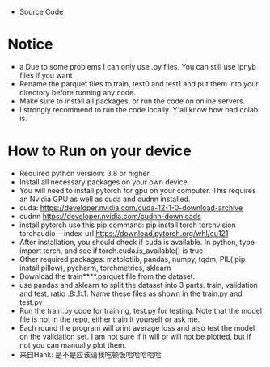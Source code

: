 - Source Code
# Notice
- a Due to some problems I can only use .py files. You can still use ipnyb files if you want
- Rename the parquet files to train, test0 and test1 and put them into your directory before running any code.
- Make sure to install all packages, or run the code on online servers.
- I strongly recommend to run the code locally. Y'all know how bad colab is.
# How to Run on your device
- Required python versioin: 3.8 or higher. 
- Install all necessary packages on your own device.
- You will need to install pytorch for gpu on your computer. This requires an Nvidia GPU as well as cuda and cudnn installed.
- cuda: https://developer.nvidia.com/cuda-12-1-0-download-archive
- cudnn https://developer.nvidia.com/cudnn-downloads
- install pytorch use this pip command: pip install torch torchvision torchaudio --index-url https://download.pytorch.org/whl/cu121
- After installation, you should check if cuda is available. In python, type import torch, and see if torch.cuda.is_available() is true
- Other required packages: matplotlib, pandas, numpy, tqdm, PIL( pip install pillow), pycharm, torchmetrics, sklearn 
- Download the train****.parquet file from the dataset.
- use pandas and sklearn to split the dataset into 3 parts. train, validation and test, ratio .8:.1:.1. Name these files as shown in the train.py and test.py
- Run the train.py code for training, test.py for testing. Note that the model file is not in the repo, either train it yourself or ask me.
- Each round the program will print average loss and also test the model on the validation set. I am not sure if it will or will not be plotted, but if not you can manually plot them.
- 来自Hank: 是不是应该请我吃顿饭哈哈哈哈哈
